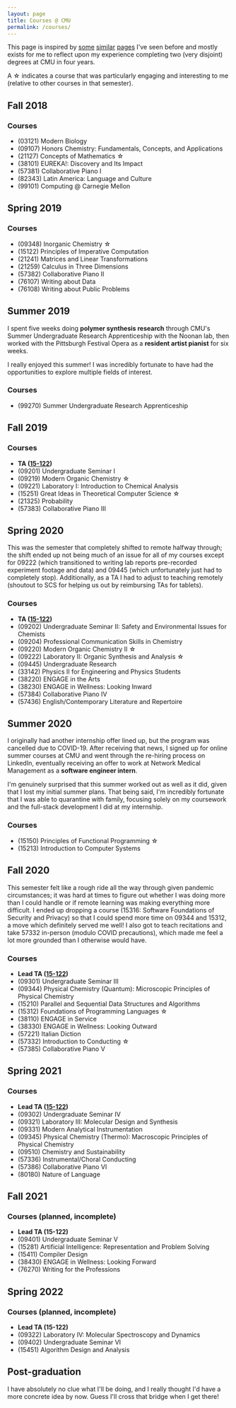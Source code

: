 ```yaml
---
layout: page
title: Courses @ CMU
permalink: /courses/
---
```


This page is inspired by [some](https://wanshenl.me/courses/reviews/) [similar](https://thenumbat.github.io/cmu/) [pages](https://pranavkumar.me/courses/) I've seen before and mostly exists for me to reflect upon my experience completing two (very disjoint) degrees at CMU in four years.

A ☆ indicates a course that was particularly engaging and interesting to me (relative to other courses in that semester).

## Fall 2018
### Courses
- (03121) Modern Biology
- (09107) Honors Chemistry: Fundamentals, Concepts, and Applications
- (21127) Concepts of Mathematics ☆
- (38101) EUREKA!: Discovery and Its Impact
- (57381) Collaborative Piano I
- (82343) Latin America: Language and Culture
- (99101) Computing @ Carnegie Mellon

## Spring 2019
### Courses
- (09348) Inorganic Chemistry ☆
- (15122) Principles of Imperative Computation
- (21241) Matrices and Linear Transformations
- (21259) Calculus in Three Dimensions
- (57382) Collaborative Piano II
- (76107) Writing about Data
- (76108) Writing about Public Problems

## Summer 2019
I spent five weeks doing **polymer synthesis research** through CMU's Summer Undergraduate Research Apprenticeship with the Noonan lab, then worked with the Pittsburgh Festival Opera as a **resident artist pianist** for six weeks.

I really enjoyed this summer! I was incredibly fortunate to have had the opportunities to explore multiple fields of interest.

### Courses
- (99270) Summer Undergraduate Research Apprenticeship

## Fall 2019
### Courses
- **TA ([15-122](https://www.cs.cmu.edu/~iliano/courses/19F-CMU-CS122/))**
- (09201) Undergraduate Seminar I
- (09219) Modern Organic Chemistry ☆
- (09221) Laboratory I: Introduction to Chemical Analysis
- (15251) Great Ideas in Theoretical Computer Science ☆
- (21325) Probability
- (57383) Collaborative Piano III

## Spring 2020

This was the semester that completely shifted to remote halfway through; the shift ended up not being much of an issue for all of my courses except for 09222 (which transitioned to writing lab reports pre-recorded experiment footage and data) and 09445 (which unfortunately just had to completely stop). Additionally, as a TA I had to adjust to teaching remotely (shoutout to SCS for helping us out by reimbursing TAs for tablets).

### Courses
- **TA ([15-122](https://www.cs.cmu.edu/~iliano/courses/20S-CMU-CS122/))**
- (09202) Undergraduate Seminar II: Safety and Environmental Issues for Chemists
- (09204) Professional Communication Skills in Chemistry
- (09220) Modern Organic Chemistry II ☆
- (09222) Laboratory II: Organic Synthesis and Analysis ☆
- (09445) Undergraduate Research
- (33142) Physics II for Engineering and Physics Students
- (38220) ENGAGE in the Arts
- (38230) ENGAGE in Wellness: Looking Inward
- (57384) Collaborative Piano IV
- (57436) English/Contemporary Literature and Repertoire

## Summer 2020

I originally had another internship offer lined up, but the program was cancelled due to COVID-19. After receiving that news, I signed up for online summer courses at CMU and went through the re-hiring process on LinkedIn, eventually receiving an offer to work at Network Medical Management as a **software engineer intern**.

I'm genuinely surprised that this summer worked out as well as it did, given that I lost my initial summer plans. That being said, I'm incredibly fortunate that I was able to quarantine with family, focusing solely on my coursework and the full-stack development I did at my internship.

### Courses
- (15150) Principles of Functional Programming ☆
- (15213) Introduction to Computer Systems

## Fall 2020

This semester felt like a rough ride all the way through given pandemic circumstances; it was hard at times to figure out whether I was doing more than I could handle or if remote learning was making everything more difficult. I ended up dropping a course (15316: Software Foundations of Security and Privacy) so that I could spend more time on 09344 and 15312, a move which definitely served me well! I also got to teach recitations and take 57332 in-person (modulo COVID precautions), which made me feel a lot more grounded than I otherwise would have.

### Courses
- **Lead TA ([15-122](https://www.cs.cmu.edu/~iliano/courses/20F-CMU-CS122/))**
- (09301) Undergraduate Seminar III
- (09344) Physical Chemistry (Quantum): Microscopic Principles of Physical Chemistry
- (15210) Parallel and Sequential Data Structures and Algorithms
- (15312) Foundations of Programming Languages ☆
- (38110) ENGAGE in Service
- (38330) ENGAGE in Wellness: Looking Outward
- (57221) Italian Diction
- (57332) Introduction to Conducting ☆
- (57385) Collaborative Piano V

## Spring 2021
### Courses
- **Lead TA ([15-122](https://www.cs.cmu.edu/~iliano/courses/21S-CMU-CS122/))**
- (09302) Undergraduate Seminar IV
- (09321) Laboratory III: Molecular Design and Synthesis
- (09331) Modern Analytical Instrumentation
- (09345) Physical Chemistry (Thermo): Macroscopic Principles of Physical Chemistry
- (09510) Chemistry and Sustainability
- (57336) Instrumental/Choral Conducting
- (57386) Collaborative Piano VI
- (80180) Nature of Language

## Fall 2021
### Courses (planned, incomplete)
- **Lead TA (15-122)**
- (09401) Undergraduate Seminar V
- (15281) Artificial Intelligence: Representation and Problem Solving
- (15411) Compiler Design
- (38430) ENGAGE in Wellness: Looking Forward
- (76270) Writing for the Professions

## Spring 2022
### Courses (planned, incomplete)
- **Lead TA (15-122)**
- (09322) Laboratory IV: Molecular Spectroscopy and Dynamics
- (09402) Undergraduate Seminar VI
- (15451) Algorithm Design and Analysis

## Post-graduation

I have absolutely no clue what I'll be doing, and I really thought I'd have a more concrete idea by now. Guess I'll cross that bridge when I get there!
